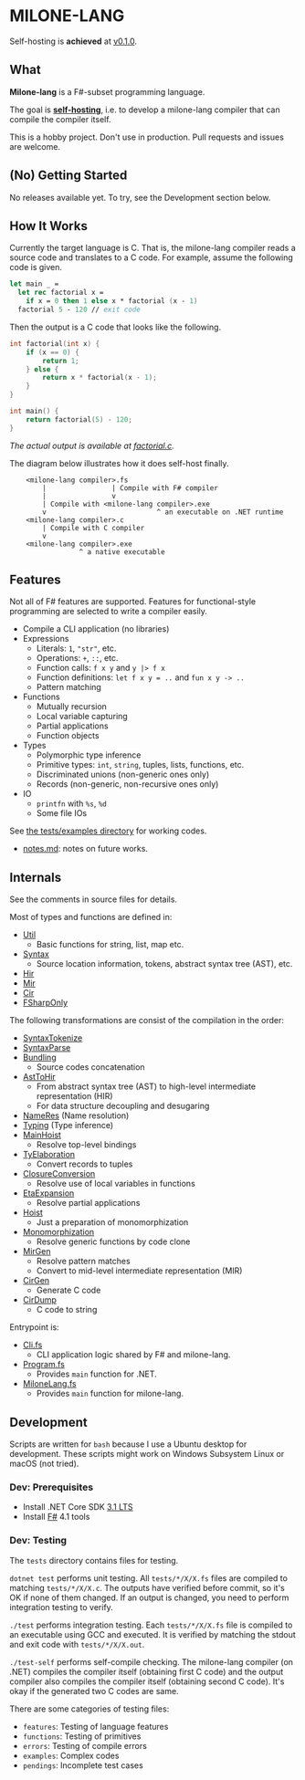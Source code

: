 # MILONE-LANG

Self-hosting is **achieved** at [v0.1.0](https://github.com/vain0x/milone-lang/tree/v0.1.0).

## What

**Milone-lang** is a F#-subset programming language.

The goal is **[self-hosting](https://en.wikipedia.org/wiki/Self-hosting)**, i.e. to develop a milone-lang compiler that can compile the compiler itself.

This is a hobby project. Don't use in production. Pull requests and issues are welcome.

## (No) Getting Started

No releases available yet. To try, see the Development section below.

## How It Works

Currently the target language is C. That is, the milone-lang compiler reads a source code and translates to a C code. For example, assume the following code is given.

```fsharp
let main _ =
  let rec factorial x =
    if x = 0 then 1 else x * factorial (x - 1)
  factorial 5 - 120 // exit code
```

Then the output is a C code that looks like the following.

```c
int factorial(int x) {
    if (x == 0) {
        return 1;
    } else {
        return x * factorial(x - 1);
    }
}

int main() {
    return factorial(5) - 120;
}
```

*The actual output is available at [factorial.c](./tests/examples/factorial/factorial.c).*

The diagram below illustrates how it does self-host finally.

```
    <milone-lang compiler>.fs
        |                | Compile with F# compiler
        |                v
        | Compile with <milone-lang compiler>.exe
        v                           ^ an executable on .NET runtime
    <milone-lang compiler>.c
        | Compile with C compiler
        v
    <milone-lang compiler>.exe
                 ^ a native executable
```

## Features

Not all of F# features are supported. Features for functional-style programming are selected to write a compiler easily.

- Compile a CLI application (no libraries)
- Expressions
    - Literals: `1`, `"str"`, etc.
    - Operations: `+`, `::`, etc.
    - Function calls: `f x y` and `y |> f x`
    - Function definitions: `let f x y = ..` and `fun x y -> ..`
    - Pattern matching
- Functions
    - Mutually recursion
    - Local variable capturing
    - Partial applications
    - Function objects
- Types
    - Polymorphic type inference
    - Primitive types: `int`, `string`, tuples, lists, functions, etc.
    - Discriminated unions (non-generic ones only)
    - Records (non-generic, non-recursive ones only)
- IO
    - `printfn` with `%s`, `%d`
    - Some file IOs

See [the tests/examples directory](./tests/examples) for working codes.

- [notes.md](notes.md): notes on future works.

## Internals

See the comments in source files for details.

Most of types and functions are defined in:

- [Util](MiloneLang/Util.fs)
    - Basic functions for string, list, map etc.
- [Syntax](MiloneLang/Syntax.fs)
    - Source location information, tokens, abstract syntax tree (AST), etc.
- [Hir](MiloneLang/Hir.fs)
- [Mir](MiloneLang/Mir.fs)
- [Cir](MiloneLang/Cir.fs)
- [FSharpOnly](MiloneLang/FSharpOnly.fs)

The following transformations are consist of the compilation in the order:

- [SyntaxTokenize](MiloneLang/SyntaxTokenize.fs)
- [SyntaxParse](MiloneLang/SyntaxParse.fs)
- [Bundling](MiloneLang/Bundling.fs)
    - Source codes concatenation
- [AstToHir](MiloneLang/AstToHir.fs)
    - From abstract syntax tree (AST) to high-level intermediate representation (HIR)
    - For data structure decoupling and desugaring
- [NameRes](MiloneLang/NameRes.fs) (Name resolution)
- [Typing](MiloneLang/Typing.fs) (Type inference)
- [MainHoist](MiloneLang/MainHoist.fs)
    - Resolve top-level bindings
- [TyElaboration](MiloneLang/TyElaborating.fs)
    - Convert records to tuples
- [ClosureConversion](MiloneLang/ClosureConversion.fs)
    - Resolve use of local variables in functions
- [EtaExpansion](MiloneLang/EtaExpansion.fs)
    - Resolve partial applications
- [Hoist](MiloneLang/Hoist.fs)
    - Just a preparation of monomorphization
- [Monomorphization](MiloneLang/Monomorphization.fs)
    - Resolve generic functions by code clone
- [MirGen](MiloneLang/MirGen.fs)
    - Resolve pattern matches
    - Convert to mid-level intermediate representation (MIR)
- [CirGen](MiloneLang/CirGen.fs)
    - Generate C code
- [CirDump](MiloneLang/CirDump.fs)
    - C code to string

Entrypoint is:

- [Cli.fs](MiloneLang/Cli.fs)
    - CLI application logic shared by F# and milone-lang.
- [Program.fs](MiloneLang/Program.fs)
    - Provides `main` function for .NET.
- [MiloneLang.fs](MiloneLang/MiloneLang.fs)
    - Provides `main` function for milone-lang.

## Development

Scripts are written for `bash` because I use a Ubuntu desktop for development. These scripts might work on Windows Subsystem Linux or macOS (not tried).

### Dev: Prerequisites

- Install .NET Core SDK [3.1 LTS](https://dotnet.microsoft.com/download/dotnet-core/3.1)
- Install [F#](http://ionide.io/#requirements) 4.1 tools

### Dev: Testing

The `tests` directory contains files for testing.

`dotnet test` performs unit testing. All `tests/*/X/X.fs` files are compiled to matching `tests/*/X/X.c`. The outputs have verified before commit, so it's OK if none of them changed. If an output is changed, you need to perform integration testing to verify.

`./test` performs integration testing. Each `tests/*/X/X.fs` file is compiled to an executable using GCC and executed. It is verified by matching the stdout and exit code with `tests/*/X/X.out`.

`./test-self` performs self-compile checking. The milone-lang compiler (on .NET) compiles the compiler itself (obtaining first C code) and the output compiler also compiles the compiler itself (obtaining second C code). It's okay if the generated two C codes are same.

There are some categories of testing files:

- `features`: Testing of language features
- `functions`: Testing of primitives
- `errors`: Testing of compile errors
- `examples`: Complex codes
- `pendings`: Incomplete test cases
